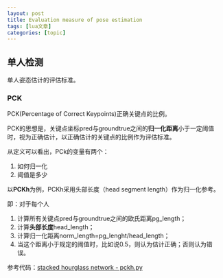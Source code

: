 ```yaml
---
layout: post
title: Evaluation measure of pose estimation 
tags: [lua文章]
categories: [topic]
---
```

<h2 id="单人检测"><a href="#单人检测" class="headerlink" title="单人检测"></a>单人检测</h2><p>单人姿态估计的评估标准。</p>
<h3 id="PCK"><a href="#PCK" class="headerlink" title="PCK"></a>PCK</h3><p>PCK(Percentage of Correct Keypoints)正确关键点的比例。</p>
<p>PCK的思想是，关键点坐标pred与groundtrue之间的<strong>归一化距离</strong>小于一定阈值时，视为正确估计，以正确估计的关键点的比例作为评估标准。</p>
<p>从定义可以看出，PCk的变量有两个：</p>
<ol>
<li>如何归一化</li>
<li>阈值是多少</li>
</ol>
<p>以<strong>PCKh</strong>为例，PCKh采用头部长度（head segment length）作为归一化参考。</p>
<p>即：对于每个人</p>
<ol>
<li>计算所有关键点pred与groundtrue之间的欧氏距离pg_length；</li>
<li>计算<strong>头部长度</strong>head_length；</li>
<li>计算归一化距离norm_length=pg_lenght/head_length；</li>
<li>当这个距离小于规定的阈值时，比如说0.5，则认为估计正确；否则认为错误。</li>
</ol>
<p>参考代码：<a href="https://github.com/yuanyuanli85/Stacked_Hourglass_Network_Keras/blob/master/src/eval/pckh.py" target="_blank" rel="noopener noreferrer">stacked hourglass network - pckh.py</a></p>